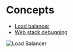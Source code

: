 # Concepts

* [Load balancer](https://intranet.alxswe.com/concepts/46)
* [Web stack debugging](https://intranet.alxswe.com/concepts/68)

![Load Balancer](https://s3.amazonaws.com/intranet-projects-files/holbertonschool-sysadmin_devops/275/qfdked8.png)

